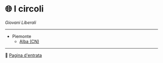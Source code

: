 # :globe_with_meridians: I circoli

*Giovani Liberali*

---

* Piemonte
  * [Alba (CN)](alba_cn)

---

:house_with_garden: [Pagina d'entrata](..)

